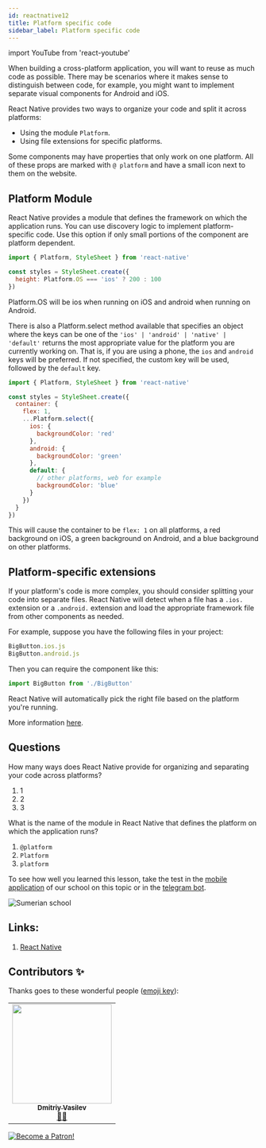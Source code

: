 ```yaml
---
id: reactnative12
title: Platform specific code
sidebar_label: Platform specific code
---
```


import YouTube from 'react-youtube'

When building a cross-platform application, you will want to reuse as much code as possible. There may be scenarios where it makes sense to distinguish between code, for example, you might want to implement separate visual components for Android and iOS.

React Native provides two ways to organize your code and split it across platforms:

- Using the module `Platform`.
- Using file extensions for specific platforms.

Some components may have properties that only work on one platform. All of these props are marked with `@ platform` and have a small icon next to them on the website.

## Platform Module

React Native provides a module that defines the framework on which the application runs. You can use discovery logic to implement platform-specific code. Use this option if only small portions of the component are platform dependent.

```jsx
import { Platform, StyleSheet } from 'react-native'

const styles = StyleSheet.create({
  height: Platform.OS === 'ios' ? 200 : 100
})
```

Platform.OS will be ios when running on iOS and android when running on Android.

There is also a Platform.select method available that specifies an object where the keys can be one of the `'ios' | 'android' | 'native' | 'default'` returns the most appropriate value for the platform you are currently working on. That is, if you are using a phone, the `ios` and `android` keys will be preferred. If not specified, the custom key will be used, followed by the `default` key.

```jsx
import { Platform, StyleSheet } from 'react-native'

const styles = StyleSheet.create({
  container: {
    flex: 1,
    ...Platform.select({
      ios: {
        backgroundColor: 'red'
      },
      android: {
        backgroundColor: 'green'
      },
      default: {
        // other platforms, web for example
        backgroundColor: 'blue'
      }
    })
  }
})
```

This will cause the container to be `flex: 1` on all platforms, a red background on iOS, a green background on Android, and a blue background on other platforms.

## Platform-specific extensions

If your platform's code is more complex, you should consider splitting your code into separate files. React Native will detect when a file has a `.ios.` extension or a `.android.` extension and load the appropriate framework file from other components as needed.

For example, suppose you have the following files in your project:

```jsx
BigButton.ios.js
BigButton.android.js
```

Then you can require the component like this:

```jsx
import BigButton from './BigButton'
```

React Native will automatically pick the right file based on the platform you're running.

More information [here](https://reactnative.dev/docs/platform-specific-code).

## Questions

How many ways does React Native provide for organizing and separating your code across platforms?

1. 1
2. 2
3. 3

What is the name of the module in React Native that defines the platform on which the application runs?

1. `@platform`
2. `Platform`
3. `platform`

To see how well you learned this lesson, take the test in the [mobile application](http://onelink.to/njhc95) of our school on this topic or in the [telegram bot](https://t.me/javascriptcamp_bot).

![Sumerian school](/img/app.jpg)

## Links:

1. [React Native](https://reactnative.dev/docs/platform-specific-code)

## Contributors ✨

Thanks goes to these wonderful people ([emoji key](https://allcontributors.org/docs/en/emoji-key)):

<table>
  <tr>
    <td align="center"><a href="https://fullstackserverless.github.io/"><img src="https://avatars0.githubusercontent.com/u/6774813?v=4?s=200" width="200px;" alt=""/><br /><sub><b>Dmitriy Vasilev</b></sub></a><br /> <a href="https://github.com/gHashTag/react-native-village/commits?author=gHashTag" title="Documentation">📖💲</a></td>
  </tr>
</table>

[![Become a Patron!](/img/logo/patreon.jpg)](https://www.patreon.com/bePatron?u=31769291)
